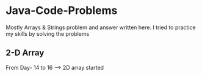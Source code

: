 # Java-Code-Problems
Mostly Arrays &amp; Strings problem and answer written here. I tried to practice my skills by solving the problems

## 2-D Array
From Day- 14 to 16 --> 2D array started
